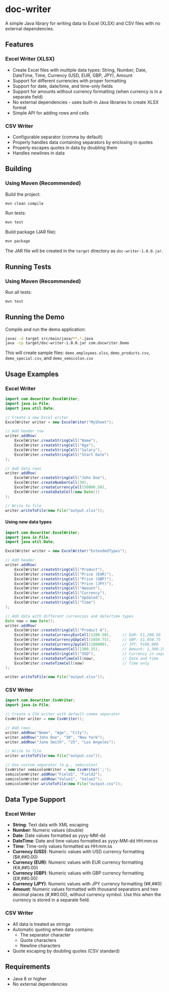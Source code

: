 # doc-writer

A simple Java library for writing data to Excel (XLSX) and CSV files with no external dependencies.

## Features

### Excel Writer (XLSX)
- Create Excel files with multiple data types: String, Number, Date, DateTime, Time, Currency (USD, EUR, GBP, JPY), Amount
- Support for different currencies with proper formatting
- Support for date, date/time, and time-only fields
- Support for amounts without currency formatting (when currency is in a separate field)
- No external dependencies - uses built-in Java libraries to create XLSX format
- Simple API for adding rows and cells

### CSV Writer
- Configurable separator (comma by default)
- Properly handles data containing separators by enclosing in quotes
- Properly escapes quotes in data by doubling them
- Handles newlines in data

## Building

### Using Maven (Recommended)

Build the project:
```bash
mvn clean compile
```

Run tests:
```bash
mvn test
```

Build package (JAR file):
```bash
mvn package
```

The JAR file will be created in the `target` directory as `doc-writer-1.0.0.jar`.


## Running Tests

### Using Maven (Recommended)

Run all tests:
```bash
mvn test
```


## Running the Demo

Compile and run the demo application:
```bash
javac -d target src/main/java/**.*.java
java -cp target/doc-writer-1.0.0.jar com.docwriter.Demo
```

This will create sample files: `demo_employees.xlsx`, `demo_products.csv`, `demo_special.csv`, and `demo_semicolon.csv`

## Usage Examples

### Excel Writer

```java
import com.docwriter.ExcelWriter;
import java.io.File;
import java.util.Date;

// Create a new Excel writer
ExcelWriter writer = new ExcelWriter("MySheet");

// Add header row
writer.addRow(
    ExcelWriter.createStringCell("Name"),
    ExcelWriter.createStringCell("Age"),
    ExcelWriter.createStringCell("Salary"),
    ExcelWriter.createStringCell("Start Date")
);

// Add data rows
writer.addRow(
    ExcelWriter.createStringCell("John Doe"),
    ExcelWriter.createNumberCell(30),
    ExcelWriter.createCurrencyCell(50000.50),
    ExcelWriter.createDateCell(new Date())
);

// Write to file
writer.writeToFile(new File("output.xlsx"));
```

#### Using new data types

```java
import com.docwriter.ExcelWriter;
import java.io.File;
import java.util.Date;

ExcelWriter writer = new ExcelWriter("ExtendedTypes");

// Add header
writer.addRow(
    ExcelWriter.createStringCell("Product"),
    ExcelWriter.createStringCell("Price (EUR)"),
    ExcelWriter.createStringCell("Price (GBP)"),
    ExcelWriter.createStringCell("Price (JPY)"),
    ExcelWriter.createStringCell("Amount"),
    ExcelWriter.createStringCell("Currency"),
    ExcelWriter.createStringCell("Updated"),
    ExcelWriter.createStringCell("Time")
);

// Add data with different currencies and date/time types
Date now = new Date();
writer.addRow(
    ExcelWriter.createStringCell("Product A"),
    ExcelWriter.createCurrencyEurCell(1200.50),     // EUR: €1,200.50
    ExcelWriter.createCurrencyGbpCell(1050.75),     // GBP: £1,050.75
    ExcelWriter.createCurrencyJpyCell(180000),      // JPY: ¥180,000
    ExcelWriter.createAmountCell(1300.25),          // Amount: 1,300.25 (no currency symbol)
    ExcelWriter.createStringCell("USD"),            // Currency in separate field
    ExcelWriter.createDateTimeCell(now),            // Date and time
    ExcelWriter.createTimeCell(now)                 // Time only
);

writer.writeToFile(new File("output.xlsx"));
```

### CSV Writer

```java
import com.docwriter.CsvWriter;
import java.io.File;

// Create a CSV writer with default comma separator
CsvWriter writer = new CsvWriter();

// Add rows
writer.addRow("Name", "Age", "City");
writer.addRow("John Doe", "30", "New York");
writer.addRow("Jane Smith", "25", "Los Angeles");

// Write to file
writer.writeToFile(new File("output.csv"));

// Use custom separator (e.g., semicolon)
CsvWriter semicolonWriter = new CsvWriter(';');
semicolonWriter.addRow("Field1", "Field2");
semicolonWriter.addRow("Value1", "Value2");
semicolonWriter.writeToFile(new File("output.csv"));
```

## Data Type Support

### Excel Writer
- **String**: Text data with XML escaping
- **Number**: Numeric values (double)
- **Date**: Date values formatted as yyyy-MM-dd
- **DateTime**: Date and time values formatted as yyyy-MM-dd HH:mm:ss
- **Time**: Time-only values formatted as HH:mm:ss
- **Currency (USD)**: Numeric values with USD currency formatting ($#,##0.00)
- **Currency (EUR)**: Numeric values with EUR currency formatting (€#,##0.00)
- **Currency (GBP)**: Numeric values with GBP currency formatting (£#,##0.00)
- **Currency (JPY)**: Numeric values with JPY currency formatting (¥#,##0)
- **Amount**: Numeric values formatted with thousand separators and two decimal places (#,##0.00), without currency symbol. Use this when the currency is stored in a separate field.

### CSV Writer
- All data is treated as strings
- Automatic quoting when data contains:
  - The separator character
  - Quote characters
  - Newline characters
- Quote escaping by doubling quotes (CSV standard)

## Requirements

- Java 8 or higher
- No external dependencies
